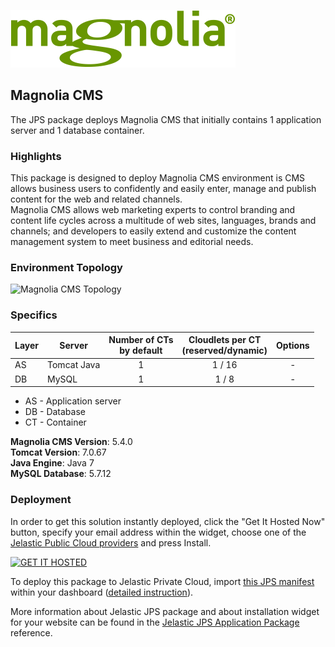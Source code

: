 [![Magnolia CMS](images/magnolia_logo.png)](../../../magnolia-cms)

## Magnolia CMS

The JPS package deploys Magnolia CMS that initially contains 1 application server and 1 database container. 

### Highlights
This package is designed to deploy Magnolia CMS environment is CMS allows business users to confidently and easily enter, manage and publish content for the web and related channels.<br />
Magnolia CMS allows web marketing experts to control branding and content life cycles across a multitude of web sites, languages, brands and channels; and developers to easily extend and customize the content management system to meet business and editorial needs.

### Environment Topology

![Magnolia CMS Topology](https://docs.google.com/drawings/d/1WttoA_khYDi93g4g8N8akPo1gvD9BGjTlfGdOPItP8Y/pub?w=505&h=216)

### Specifics

Layer                |     Server    | Number of CTs <br/> by default | Cloudlets per CT <br/> (reserved/dynamic) | Options
-------------------- | --------------| :----------------------------: | :---------------------------------------: | :-----:
AS                   | Tomcat Java |       1                        |           1 / 16                          | -
DB                   |    MySQL      |       1                        |           1 / 8                           | -

* AS - Application server 
* DB - Database 
* CT - Container

**Magnolia CMS Version**: 5.4.0<br/>
**Tomcat Version**: 7.0.67<br/>
**Java Engine**: Java 7<br/>
**MySQL Database**: 5.7.12

### Deployment

In order to get this solution instantly deployed, click the "Get It Hosted Now" button, specify your email address within the widget, choose one of the [Jelastic Public Cloud providers](https://jelastic.cloud) and press Install.

[![GET IT HOSTED](https://raw.githubusercontent.com/jelastic-jps/jpswiki/master/images/getithosted.png)](https://jelastic.com/install-application/?manifest=https%3A%2F%2Fgithub.com%2Fjelastic-jps%2Fmagnolia-cms%2Fraw%2Fmaster%2Fmanifest.jps)

To deploy this package to Jelastic Private Cloud, import [this JPS manifest](../../raw/master/manifest.jps) within your dashboard ([detailed instruction](https://docs.jelastic.com/environment-export-import#import)).

More information about Jelastic JPS package and about installation widget for your website can be found in the [Jelastic JPS Application Package](https://github.com/jelastic-jps/jpswiki/wiki/Jelastic-JPS-Application-Package) reference.